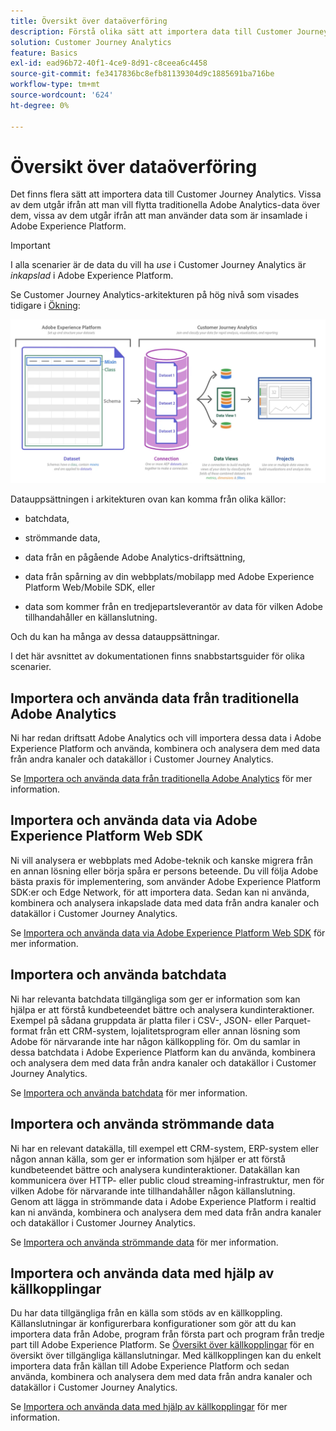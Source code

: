 ```yaml
---
title: Översikt över dataöverföring
description: Förstå olika sätt att importera data till Customer Journey Analytics
solution: Customer Journey Analytics
feature: Basics
exl-id: ead96b72-40f1-4ce9-8d91-c8ceea6c4458
source-git-commit: fe3417836bc8efb81139304d9c1885691ba716be
workflow-type: tm+mt
source-wordcount: '624'
ht-degree: 0%

---
```


# Översikt över dataöverföring

Det finns flera sätt att importera data till Customer Journey Analytics. Vissa av dem utgår ifrån att man vill flytta traditionella Adobe Analytics-data över dem, vissa av dem utgår ifrån att man använder data som är insamlade i Adobe Experience Platform.

>[!IMPORTANT]
>
>I alla scenarier är de data du vill ha _use_ i Customer Journey Analytics är _inkapslad_ i Adobe Experience Platform.


Se Customer Journey Analytics-arkitekturen på hög nivå som visades tidigare i [Ökning](https://experienceleague.adobe.com/docs/analytics-platform/using/cja-overview/cja-overview.html?lang=en):

![Customer Journey Analytics](./assets/cja-architecture.png)

Datauppsättningen i arkitekturen ovan kan komma från olika källor:

- batchdata,

- strömmande data,

- data från en pågående Adobe Analytics-driftsättning,

- data från spårning av din webbplats/mobilapp med Adobe Experience Platform Web/Mobile SDK, eller

- data som kommer från en tredjepartsleverantör av data för vilken Adobe tillhandahåller en källanslutning.

Och du kan ha många av dessa datauppsättningar.

I det här avsnittet av dokumentationen finns snabbstartsguider för olika scenarier.

## Importera och använda data från traditionella Adobe Analytics

Ni har redan driftsatt Adobe Analytics och vill importera dessa data i Adobe Experience Platform och använda, kombinera och analysera dem med data från andra kanaler och datakällor i Customer Journey Analytics.

Se [Importera och använda data från traditionella Adobe Analytics](./analytics.md) för mer information.

## Importera och använda data via Adobe Experience Platform Web SDK

Ni vill analysera er webbplats med Adobe-teknik och kanske migrera från en annan lösning eller börja spåra er persons beteende. Du vill följa Adobe bästa praxis för implementering, som använder Adobe Experience Platform SDK:er och Edge Network, för att importera data. Sedan kan ni använda, kombinera och analysera inkapslade data med data från andra kanaler och datakällor i Customer Journey Analytics.

Se [Importera och använda data via Adobe Experience Platform Web SDK](./aepwebsdk.md) för mer information.

## Importera och använda batchdata

Ni har relevanta batchdata tillgängliga som ger er information som kan hjälpa er att förstå kundbeteendet bättre och analysera kundinteraktioner. Exempel på sådana gruppdata är platta filer i CSV-, JSON- eller Parquet-format från ett CRM-system, lojalitetsprogram eller annan lösning som Adobe för närvarande inte har någon källkoppling för. Om du samlar in dessa batchdata i Adobe Experience Platform kan du använda, kombinera och analysera dem med data från andra kanaler och datakällor i Customer Journey Analytics.

Se [Importera och använda batchdata](./batch.md) för mer information.

## Importera och använda strömmande data

Ni har en relevant datakälla, till exempel ett CRM-system, ERP-system eller någon annan källa, som ger er information som hjälper er att förstå kundbeteendet bättre och analysera kundinteraktioner. Datakällan kan kommunicera över HTTP- eller public cloud streaming-infrastruktur, men för vilken Adobe för närvarande inte tillhandahåller någon källanslutning. Genom att lägga in strömmande data i Adobe Experience Platform i realtid kan ni använda, kombinera och analysera dem med data från andra kanaler och datakällor i Customer Journey Analytics.

Se [Importera och använda strömmande data](./streaming.md) för mer information.

## Importera och använda data med hjälp av källkopplingar

Du har data tillgängliga från en källa som stöds av en källkoppling. Källanslutningar är konfigurerbara konfigurationer som gör att du kan importera data från Adobe, program från första part och program från tredje part till Adobe Experience Platform. Se [Översikt över källkopplingar](https://experienceleague.adobe.com/docs/experience-platform/sources/home.html?lang=en) för en översikt över tillgängliga källanslutningar. Med källkopplingen kan du enkelt importera data från källan till Adobe Experience Platform och sedan använda, kombinera och analysera dem med data från andra kanaler och datakällor i Customer Journey Analytics.

Se [Importera och använda data med hjälp av källkopplingar](./sources.md) för mer information.

